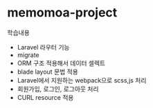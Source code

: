 # memomoa-project
학습내용
- Laravel 라우터 기능
- migrate
- ORM 구조 적용해서 데이터 셀렉트
- blade layout 문법 적용
- Laravel에서 지원하는 webpack으로 scss,js  처리
- 회원가입, 로그인, 로그아웃 처리
- CURL resource 적용